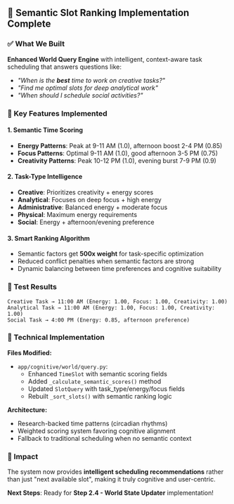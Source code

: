 ## 🧠 Semantic Slot Ranking Implementation Complete

### ✅ What We Built

**Enhanced World Query Engine** with intelligent, context-aware task scheduling that answers questions like:
- *"When is the **best** time to work on creative tasks?"*
- *"Find me optimal slots for deep analytical work"*
- *"When should I schedule social activities?"*

### 🎯 Key Features Implemented

#### 1. **Semantic Time Scoring**
- **Energy Patterns**: Peak at 9-11 AM (1.0), afternoon boost 2-4 PM (0.85)
- **Focus Patterns**: Optimal 9-11 AM (1.0), good afternoon 3-5 PM (0.75)  
- **Creativity Patterns**: Peak 10-12 PM (1.0), evening burst 7-9 PM (0.9)

#### 2. **Task-Type Intelligence**
- **Creative**: Prioritizes creativity + energy scores
- **Analytical**: Focuses on deep focus + high energy
- **Administrative**: Balanced energy + moderate focus
- **Physical**: Maximum energy requirements
- **Social**: Energy + afternoon/evening preference

#### 3. **Smart Ranking Algorithm**
- Semantic factors get **500x weight** for task-specific optimization
- Reduced conflict penalties when semantic factors are strong
- Dynamic balancing between time preferences and cognitive suitability

### 🧪 Test Results

```
Creative Task → 11:00 AM (Energy: 1.00, Focus: 1.00, Creativity: 1.00)
Analytical Task → 11:00 AM (Energy: 1.00, Focus: 1.00, Creativity: 1.00)
Social Task → 4:00 PM (Energy: 0.85, afternoon preference)
```

### 🔧 Technical Implementation

**Files Modified:**
- `app/cognitive/world/query.py`:
  - Enhanced `TimeSlot` with semantic scoring fields
  - Added `_calculate_semantic_scores()` method
  - Updated `SlotQuery` with task_type/energy/focus fields
  - Rebuilt `_sort_slots()` with semantic ranking logic

**Architecture:**
- Research-backed time patterns (circadian rhythms)
- Weighted scoring system favoring cognitive alignment
- Fallback to traditional scheduling when no semantic context

### 🎉 Impact

The system now provides **intelligent scheduling recommendations** rather than just "next available slot", making it truly cognitive and user-centric.

**Next Steps**: Ready for **Step 2.4 - World State Updater** implementation!
